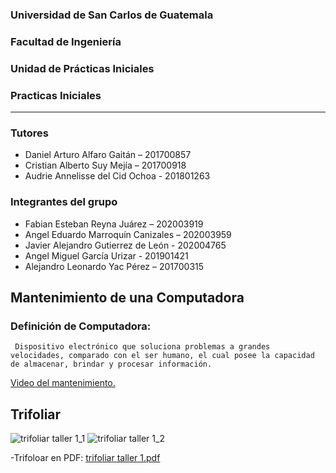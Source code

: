 ### Universidad de San Carlos de Guatemala
### Facultad de Ingeniería
### Unidad de Prácticas Iniciales
### Practicas Iniciales
___
### Tutores
- Daniel Arturo Alfaro Gaitán – 201700857
- Cristian Alberto Suy Mejía – 201700918
- Audrie Annelisse del Cid Ochoa - 201801263

### Integrantes del grupo
- Fabian Esteban Reyna Juárez – 202003919
- Angel Eduardo Marroquín Canizales – 202003959
- Javier Alejandro Gutierrez de León - 202004765
- Angel Miguel García Urizar - 201901421
- Alejandro Leonardo Yac Pérez – 201700315

## Mantenimiento de una Computadora

### Definición de Computadora: 
``` Dispositivo electrónico que soluciona problemas a grandes velocidades, comparado con el ser humano, el cual posee la capacidad de almacenar, brindar y procesar información.```


[Video del mantenimiento.](https://drive.google.com/file/d/1EdoPmRB8YpWDBA3g7MPxNWIdeBbOnHA4/view?usp=sharing) 

## Trifoliar
![trifoliar taller 1_1](https://user-images.githubusercontent.com/82343610/128271459-6d3ec2bd-d4ce-4bee-a7b2-9fc980616a28.png)
![trifoliar taller 1_2](https://user-images.githubusercontent.com/82343610/128271469-498e9ea6-bd33-4f33-a93d-a87337f91b1d.png)

-Trifoloar en PDF:
[trifoliar taller 1.pdf](https://github.com/FabianReyna/repositorio1/files/6935058/trifoliar.taller.1.pdf)

